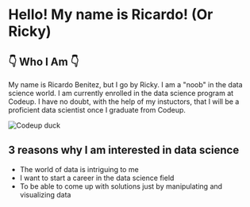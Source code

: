 # Hello! My name is Ricardo! (Or Ricky)
## 👇 Who I Am 👇
My name is Ricardo Benitez, but I go by Ricky. I am a "noob" in the data science world. I am currently enrolled in the data science program at Codeup. I have no doubt, with the help of my instuctors, that I will be a proficient data scientist once I graduate from Codeup.

![Codeup duck](https://codeup.edu/wp-content/uploads/2018/08/codey-1.png)

## 3 reasons why I am interested in data science
- The world of data is intriguing to me
- I want to start a career in the data science field
- To be able to come up with solutions just by manipulating and visualizing data
